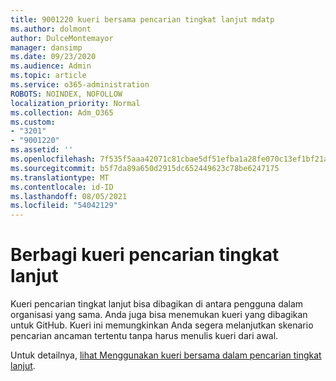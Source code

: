 ```yaml
---
title: 9001220 kueri bersama pencarian tingkat lanjut mdatp
ms.author: dolmont
author: DulceMontemayor
manager: dansimp
ms.date: 09/23/2020
ms.audience: Admin
ms.topic: article
ms.service: o365-administration
ROBOTS: NOINDEX, NOFOLLOW
localization_priority: Normal
ms.collection: Adm_O365
ms.custom:
- "3201"
- "9001220"
ms.assetid: ''
ms.openlocfilehash: 7f535f5aaa42071c81cbae5df51efba1a28fe070c13ef1bf21a78b23c10f6bbb
ms.sourcegitcommit: b5f7da89a650d2915dc652449623c78be6247175
ms.translationtype: MT
ms.contentlocale: id-ID
ms.lasthandoff: 08/05/2021
ms.locfileid: "54042129"
---
```

# <a name="sharing-advanced-hunting-queries"></a>Berbagi kueri pencarian tingkat lanjut

Kueri pencarian tingkat lanjut bisa dibagikan di antara pengguna dalam organisasi yang sama. Anda juga bisa menemukan kueri yang dibagikan untuk GitHub. Kueri ini memungkinkan Anda segera melanjutkan skenario pencarian ancaman tertentu tanpa harus menulis kueri dari awal.
  
Untuk detailnya, [lihat Menggunakan kueri bersama dalam pencarian tingkat lanjut](https://docs.microsoft.com/windows/security/threat-protection/microsoft-defender-atp/advanced-hunting-shared-queries).